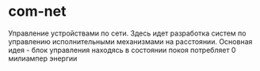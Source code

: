 # com-net
Управление устройствами по сети.
Здесь идет разработка систем по управлению исполнительными механизмами на расстоянии.
Основная идея - блок управления находясь в состоянии покоя потребляет 0 милиампер энергии
